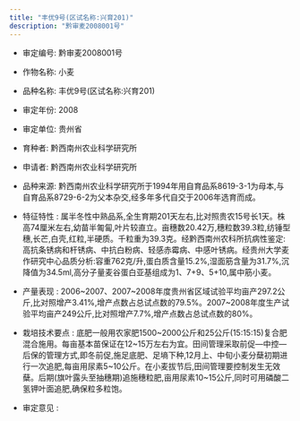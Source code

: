 ```yaml
---
title: "丰优9号(区试名称:兴育201)"
description: "黔审麦2008001号"
---
```

* 审定编号:  黔审麦2008001号

*  作物名称:  小麦

*  品种名称:  丰优9号(区试名称:兴育201)

*  审定年份:  2008

*  审定单位:  贵州省

* 育种者:  黔西南州农业科学研究所

*  申请者:  黔西南州农业科学研究所

*  品种来源:  黔西南州农业科学研究所于1994年用自育品系8619-3-1为母本,与自育品系8729-6-2为父本杂交,经多年多代自交于2006年选育而成。

*  特征特性 : 
属半冬性中熟品系,全生育期201天左右,比对照贵农15号长1天。株高74厘米左右,幼苗半匍匐,叶片较直立。亩穗数20.42万,穗粒数39.3粒,纺锤型穗,长芒,白壳,红粒,半硬质。千粒重为39.3克。经黔西南州农科所抗病性鉴定:高抗条锈病和杆锈病、中抗白粉病、轻感赤霉病、中感叶锈病。经贵州大学麦作研究中心品质分析:容重762克/升,蛋白质含量15.2%,湿面筋含量为31.7%,沉降值为34.5ml,高分子量麦谷蛋白亚基组成为1、7+9、5+10,属中筋小麦。
 
*  产量表现 : 
2006~2007、2007~2008年度贵州省区域试验平均亩产297.2公斤,比对照增产3.41%,增产点数占总试点数的79.5%。2007~2008年度生产试验平均亩产249公斤,比对照增产7.7%,增产点数占总试点数的80%。

*  栽培技术要点 : 
底肥一般用农家肥1500~2000公斤和25公斤(15:15:15)复合肥混合施用。每亩基本苗保证在12~15万左右为宜。田间管理采取前促—中控—后保的管理方式,即冬前促,施足底肥、足墒下种,12月上、中旬小麦分蘖初期进行一次追肥,每亩用尿素5~10公斤。在小麦拔节后,田间管理要控制发生无效蘖。后期(旗叶露头至抽穗期)追施穗粒肥,亩用尿素10~15公斤,同时可用磷酸二氢钾叶面追肥,确保粒多粒饱。

*  审定意见 : 


